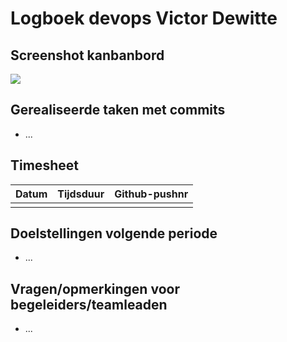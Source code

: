 # Logboek devops Victor Dewitte

## Screenshot kanbanbord
![](Logboeken/Victor/afbeeldingenKanban/...)

## Gerealiseerde taken met commits
- ...

## Timesheet
|Datum|Tijdsduur|Github-pushnr|
|:---|:---|:---|
||||

## Doelstellingen volgende periode
- ...

## Vragen/opmerkingen voor begeleiders/teamleaden
- ...